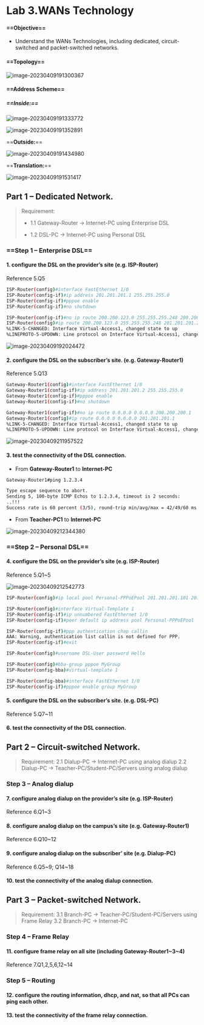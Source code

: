 # **Lab 3.WANs Technology**



#### ==**Objective**==

- Understand the WANs Technologies, including dedicated, circuit-switched and packet-switched networks.

#### ==**Topology**==

![image-20230409191300367](assets/image-20230409191300367.png)



#### ==**Address Scheme**==

##### ==**Inside:**==

![image-20230409191333772](assets/image-20230409191333772.png)

![image-20230409191352891](assets/image-20230409191352891.png)

==**Outside:**==

![image-20230409191434980](assets/image-20230409191434980.png)

==**Translation:**==

![image-20230409191531417](assets/image-20230409191531417.png)

## **Part 1 – Dedicated Network.**

>  Requirement:
>
> - 1.1 Gateway-Router -> Internet-PC using Enterprise DSL
>
> - 1.2 DSL-PC -> Internet-PC using Personal DSL

### ==Step 1 – Enterprise DSL==

#### 1. configure the DSL on the provider’s site (e.g. ISP-Router)

Reference 5.Q5

```bash
ISP-Router(config)#interface FastEthernet 1/0
ISP-Router(config-if)#ip address 201.201.201.1 255.255.255.0
ISP-Router(config-if)#pppoe enable
ISP-Router(config-if)#no shutdown

ISP-Router(config-if)#no ip route 200.200.123.0 255.255.255.248 200.200.200.2
ISP-Router(config)#ip route 200.200.123.0 255.255.255.248 201.201.201.2
%LINK-5-CHANGED: Interface Virtual-Access1, changed state to up
%LINEPROTO-5-UPDOWN: Line protocol on Interface Virtual-Access1, changed state to up
```

![image-20230409192024472](assets/image-20230409192024472.png)

#### 2. configure the DSL on the subscriber’s site. (e.g. Gateway-Router1)

Reference 5.Q13

```bash
Gateway-Router1(config)#interface FastEthernet 1/0
Gateway-Router1(config-if)#ip address 201.201.201.2 255.255.255.0
Gateway-Router1(config-if)#pppoe enable
Gateway-Router1(config-if)#no shutdown

Gateway-Router1(config-if)#no ip route 0.0.0.0 0.0.0.0 200.200.200.1
Gateway-Router1(config)#ip route 0.0.0.0 0.0.0.0 201.201.201.1
%LINK-5-CHANGED: Interface Virtual-Access1, changed state to up
%LINEPROTO-5-UPDOWN: Line protocol on Interface Virtual-Access1, changed state to up
```

![image-20230409211957522](assets/image-20230409211957522.png)

#### 3. test the connectivity of the DSL connection.

- From **Gateway-Router1** to **Internet-PC**

```bash
Gateway-Router1#ping 1.2.3.4

Type escape sequence to abort.
Sending 5, 100-byte ICMP Echos to 1.2.3.4, timeout is 2 seconds:
..!!!
Success rate is 60 percent (3/5), round-trip min/avg/max = 42/49/60 ms
```

- From **Teacher-PC1** to **Internet-PC**

![image-20230409212344380](assets/image-20230409212344380.png)



### ==Step 2 – Personal DSL==

#### 4. configure the DSL on the provider’s site (e.g. ISP-Router)

Reference 5.Q1~5

![image-20230409212542773](assets/image-20230409212542773.png)

```bash
ISP-Router(config)#ip local pool Personal-PPPoEPool 201.201.201.101 201.201.201.199

ISP-Router(config)#interface Virtual-Template 1
ISP-Router(config-if)#ip unnumbered FastEthernet 1/0
ISP-Router(config-if)#peer default ip address pool Personal-PPPoEPool

ISP-Router(config-if)#ppp authentication chap callin
AAA: Warning, authentication list callin is not defined for PPP.
ISP-Router(config-if)#exit

ISP-Router(config)#username DSL-User password Hello

ISP-Router(config)#bba-group pppoe MyGroup
ISP-Router(config-bba)#virtual-template 1

ISP-Router(config-bba)#interface FastEthernet 1/0
ISP-Router(config-if)#pppoe enable group MyGroup
```



#### 5. configure the DSL on the subscriber’s site. (e.g. DSL-PC)

Reference 5.Q7~11


#### 6. test the connectivity of the DSL connection.

 

## **Part 2 – Circuit-switched Network.**

> Requirement:
> 2.1 Dialup-PC -> Internet-PC using analog dialup
> 2.2 Dialup-PC -> Teacher-PC/Student-PC/Servers using analog dialup


### Step 3 – Analog dialup

#### 7. configure analog dialup on the provider’s site (e.g. ISP-Router)

Reference 6.Q1~3




#### 8. configure analog dialup on the campus’s site (e.g. Gateway-Router1)
Reference 6.Q10~12


#### 9. configure analog dialup on the subscriber’ site (e.g. Dialup-PC)
Reference 6.Q5~9; Q14~18


#### 10. test the connectivity of the analog dialup connection.


## **Part 3 – Packet-switched Network.**
> Requirement:
> 3.1 Branch-PC -> Teacher-PC/Student-PC/Servers using Frame Relay
> 3.2 Branch-PC -> Internet-PC


### Step 4 – Frame Relay

#### 11. configure frame relay on all site (including Gateway-Router1~3~4)
Reference 7.Q1,2,5,6,12~14

 

### Step 5 – Routing
#### 12. configure the routing information, dhcp, and nat, so that all PCs can ping each other.

#### 13. test the connectivity of the frame relay connection.

